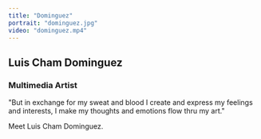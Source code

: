 ```yaml
---
title: "Dominguez"
portrait: "dominguez.jpg"
video: "dominguez.mp4"
---
```


## Luis Cham Dominguez
### Multimedia Artist

"But in exchange for my sweat and blood I create and express my feelings and interests, I make my thoughts and emotions flow thru my art."

Meet Luis Cham Dominguez.